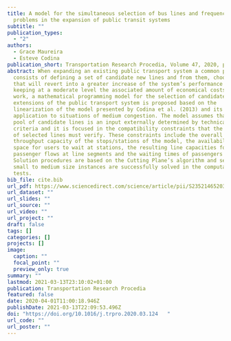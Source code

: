 ```yaml
---
title: A model for the simultaneous selection of bus lines and frequency setting
  problems in the expansion of public transit systems
subtitle: ""
publication_types:
  - "2"
authors:
  - Grace Maureira
  - Esteve Codina
publication_short: Transportation Research Procedia, Volume 47, 2020, pages 497-504
abstract: When expanding an existing public transport system a common practice
  consists of defining a set of candidate new lines and from them, choose those
  that will revert into a greater increase of the system’s performance while
  keeping at a moderate level the associated amount of economical costs. In this
  work, a mathematical programming model for the selection of candidate lines in
  extensions of the public transport system is proposed based on the
  linearization of the model presented by Codina et al. (2013) and its
  application to situations of medium congestion. The model assumes that the
  pool of candidate lines is an input externally determined by technical
  criteria and it is focused in the compatibility constraints that the final set
  of selected lines must verify. These constraints include the overall
  throughput capacity of the stops/stations of the model, the availability of
  space for users to wait at stations, the resulting line capacities for
  passenger flows at line segments and the waiting times of passengers at stops.
  Solution procedures are based on the Cutting Plane’s algorithm and several
  small to medium size instances are successfully solved in the computational
  tests.
bib_file: cite.bib
url_pdf: https://www.sciencedirect.com/science/article/pii/S2352146520303239?via%3Dihub
url_dataset: ""
url_slides: ""
url_source: ""
url_video: ""
url_project: ""
draft: false
tags: []
categories: []
projects: []
image:
  caption: ""
  focal_point: ""
  preview_only: true
summary: ""
lastmod: 2021-03-13T23:10:02+01:00
publication: Transportation Research Procedia
featured: false
date: 2020-04-01T11:00:18.946Z
publishDate: 2021-03-13T22:09:53.496Z
doi: "https://doi.org/10.1016/j.trpro.2020.03.124   "
url_code: ""
url_poster: ""
---
```

